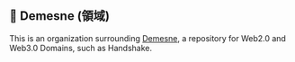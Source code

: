 ## 🏯 Demesne (領域)

This is an organization surrounding [Demesne](https://demesne.bid), a repository for Web2.0 and Web3.0 Domains, such as Handshake.

